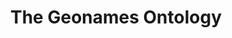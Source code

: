 ---
schema: default
title: The Geonames Ontology
notes: >-
  <span style='color:Blue'>Schema</span> The Geonames ontology provides elements of description for geographical
  features defined in the geonames.org data base @en
organization: DataScientia Foundation
resources:
  - name: GEONAMES.UAN.owl
    url: >-
      http://git.knowdive.disi.unitn.it:8080/knowledge/LiveKnowledge/SREP/GEONAMES_schema/input/raw/master/GEONAMES.UAN.owl
    format: owl
    description: >-
      The Geonames ontology provides elements of description for geographical
      features defined in the geonames.org data base @en
    license: Creative Commons
    status: Unannotated
    byteSize: '610.749'
    issued: '2012-10-29'
    language: en
    modified: '17 December 2020, 01:33 (UTC+01:00)'
    OntologyEngineeringTool: Protégé
    ontologyLanguage: owl
    ontologySyntax: rdf
    example: Unknown
    ReferenceLKRepository: SREP
    referenceOntology: Unknown
    referenceDatasets: Unknown
distribution: geonames-owl
keyword: geography
publisher: Geonames.org
category:
  - Geography
versionNotes: '2020: Annual review OK'
landingPage: 'http://www.geonames.org/ontology/documentation.html'
accessRigths: Public
creator: Bernart Vatant
hasVersion: Unknown
isVersionOf: Unknown
issued: '2012-10-29'
modified: '17 December 2020, 01:33 (UTC+01:00)'
language: en
provenance: "(2014-04-10) Bernard Vatant: Annual review OK. The ontology is quite stable now, although I would not build it that way if I have to start it now from scratch. This vocabulary is too much driven by the Geonames data base structure.
(2013-05-23) Ghislain Atemezing: Good example of vocabulary handling versioning information both in the RDF file and the documentation.
(2015-03-25) Bernard Vatant: Annual review OK. Deleted false positive version.
(2016-06-22) Ghislain Atemezing: Annual review OK.
(2018-03-20) Ghislain Atemezing: Annual review OK.
(2020-09-18) Ghislain Atemezing: Annual review OK
Provenance from: LOV"
page: 'http://www.geonames.org/ontology'
wasGeneratedBy: Unknown
versionInfo: version 3.1
formalityLevel: Teleontology
OntologyEngineeringMethodology: Unknown
acronym: gn
CompetencyQuestion: Unknown
preferredNamespacePrefix: ontology
toDoList: To completely annotate.
namespacesGenerated: Unknown
namespacesReused: Unknown
datasetLevel: Knowledge Level(L3-4)
spatialExtent: Unknown
temporalExtent: Unknown
datLicense: Creative Commons
DatOwner: Unknown
DatPublicationTimeStamp: Unknown
type:
  - Schema
---